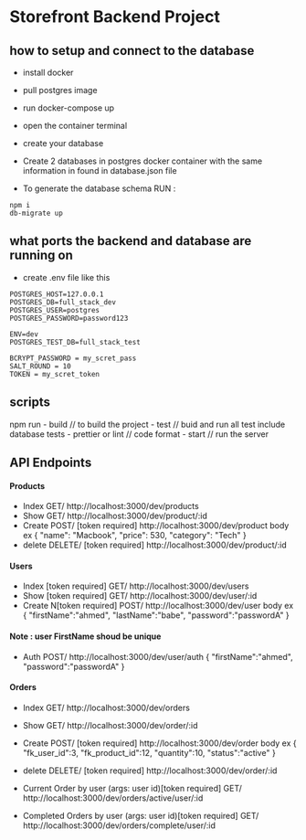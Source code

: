 # Storefront Backend Project

## how to setup and connect to the database
-   install docker
-   pull postgres image
-   run  docker-compose up
-   open the container terminal
-   create your database
-   Create 2 databases in postgres docker container with the same information in found in database.json file

- To generate the database schema RUN :

 ``` 
 npm i
 db-migrate up

 ```
## what ports the backend and database are running on
 - create .env file like this 
 ```
POSTGRES_HOST=127.0.0.1
POSTGRES_DB=full_stack_dev
POSTGRES_USER=postgres
POSTGRES_PASSWORD=password123

ENV=dev
POSTGRES_TEST_DB=full_stack_test

BCRYPT_PASSWORD = my_scret_pass
SALT_ROUND = 10
TOKEN = my_scret_token

```

## scripts 

npm run
        - build  // to build the project
        - test   // buid and run all test include database tests
        - prettier  or lint  // code format
        - start // run the server
   
## API Endpoints
#### Products
- Index  GET/    http://localhost:3000/dev/products
- Show   GET/    http://localhost:3000/dev/product/:id
- Create POST/   [token required] http://localhost:3000/dev/product
 body  ex {
  "name": "Macbook",
  "price": 530,
  "category": "Tech"
}
- delete DELETE/ [token required] http://localhost:3000/dev/product/:id

#### Users
- Index [token required]   GET/  http://localhost:3000/dev/users
- Show [token required]    GET/  http://localhost:3000/dev/user/:id
- Create N[token required] POST/ http://localhost:3000/dev/user
body ex {
   "firstName":"ahmed",
   "lastName":"babe",
   "password":"passwordA"
}

#### Note : user FirstName shoud be unique
- Auth  POST/ http://localhost:3000/dev/user/auth
{
   "firstName":"ahmed",
   "password":"passwordA"
}

#### Orders
- Index  GET/    http://localhost:3000/dev/orders
- Show   GET/    http://localhost:3000/dev/order/:id
- Create POST/   [token required] http://localhost:3000/dev/order
 body  ex {
    "fk_user_id":3,
    "fk_product_id":12,
    "quantity":10,
    "status":"active"
}
- delete DELETE/ [token required] http://localhost:3000/dev/order/:id

- Current Order by user (args: user id)[token required]
  GET/  http://localhost:3000/dev/orders/active/user/:id
- Completed Orders by user (args: user id)[token required]
 GET/  http://localhost:3000/dev/orders/complete/user/:id
